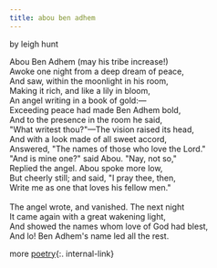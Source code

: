 ```yaml
---
title: abou ben adhem
---
```

by leigh hunt  
  
Abou Ben Adhem (may his tribe increase!)  
Awoke one night from a deep dream of peace,  
And saw, within the moonlight in his room,  
Making it rich, and like a lily in bloom,  
An angel writing in a book of gold:—  
Exceeding peace had made Ben Adhem bold,  
And to the presence in the room he said,  
"What writest thou?"—The vision raised its head,  
And with a look made of all sweet accord,  
Answered, "The names of those who love the Lord."  
"And is mine one?" said Abou. "Nay, not so,"  
Replied the angel. Abou spoke more low,  
But cheerly still; and said, "I pray thee, then,  
Write me as one that loves his fellow men."  
<br/>
The angel wrote, and vanished. The next night  
It came again with a great wakening light,  
And showed the names whom love of God had blest,  
And lo! Ben Adhem's name led all the rest. 


more [poetry](/poetry){:. internal-link}
